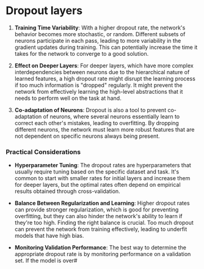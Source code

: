 # Dropout layers

1. **Training Time Variability**: With a higher dropout rate, the network's behavior becomes more stochastic, or random. Different subsets of neurons participate in each pass, leading to more variability in the gradient updates during training. This can potentially increase the time it takes for the network to converge to a good solution.
    
2. **Effect on Deeper Layers**: For deeper layers, which have more complex interdependencies between neurons due to the hierarchical nature of learned features, a high dropout rate might disrupt the learning process if too much information is "dropped" regularly. It might prevent the network from effectively learning the high-level abstractions that it needs to perform well on the task at hand.
    
3. **Co-adaptation of Neurons**: Dropout is also a tool to prevent co-adaptation of neurons, where several neurons essentially learn to correct each other's mistakes, leading to overfitting. By dropping different neurons, the network must learn more robust features that are not dependent on specific neurons always being present.
    

### Practical Considerations

- **Hyperparameter Tuning**: The dropout rates are hyperparameters that usually require tuning based on the specific dataset and task. It's common to start with smaller rates for initial layers and increase them for deeper layers, but the optimal rates often depend on empirical results obtained through cross-validation.
    
- **Balance Between Regularization and Learning**: Higher dropout rates can provide stronger regularization, which is good for preventing overfitting, but they can also hinder the network's ability to learn if they're too high. Finding the right balance is crucial. Too much dropout can prevent the network from training effectively, leading to underfit models that have high bias.
    
- **Monitoring Validation Performance**: The best way to determine the appropriate dropout rate is by monitoring performance on a validation set. If the model is over#
